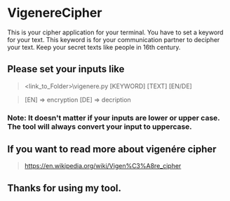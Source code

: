 # VigenereCipher
This is your cipher application for your terminal. You have to set a keyword for your text. This keyword is for your communication partner to decipher your text. Keep your secret texts like people in 16th century. 


## Please set your inputs like

> <link_to_Folder>\vigenere.py [KEYWORD] [TEXT] [EN/DE]

>[EN] => encryption
>[DE] => decription

### Note: It doesn't matter if your inputs are lower or upper case. The tool will always convert your input to uppercase.

## If you want to read more about vigenére cipher
> https://en.wikipedia.org/wiki/Vigen%C3%A8re_cipher

## Thanks for using my tool.